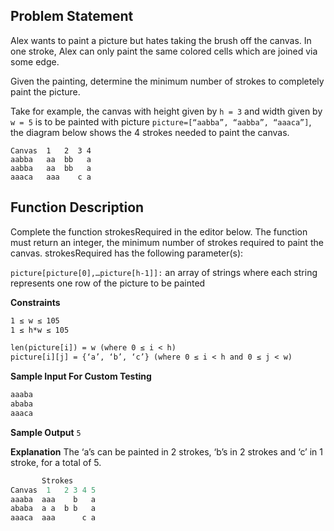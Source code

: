 ## Problem Statement
Alex wants to paint a picture but hates taking the brush off the canvas. In one stroke, Alex can only paint the same colored cells which are joined via some edge.

Given the painting, determine the minimum number of strokes to completely paint the picture.


Take for example, the canvas with height given by `h = 3` and width given by `w = 5` is to be painted with picture `picture=[“aabba”, “aabba”, “aaaca”]`, the diagram below shows the 4 strokes needed to paint the canvas.

 ```   Strokes
 Canvas  1   2  3 4
 aabba   aa  bb   a
 aabba   aa  bb   a
 aaaca   aaa    c a
 ```
## Function Description
Complete the function strokesRequired in the editor below. The function must return an integer, the minimum number of strokes required to paint the canvas.
strokesRequired has the following parameter(s):

`picture[picture[0],…picture[h-1]]:` an array of strings where each string represents one row of the picture to be painted

**Constraints**
```1 ≤ h ≤ 105
1 ≤ w ≤ 105
1 ≤ h*w ≤ 105

len(picture[i]) = w (where 0 ≤ i < h)
picture[i][j] = {‘a’, ‘b’, ‘c’} (where 0 ≤ i < h and 0 ≤ j < w)
```

**Sample Input For Custom Testing**
```3
aaaba
ababa
aaaca
```

**Sample Output**
```5```


**Explanation**
The ‘a’s can be painted in 2 strokes, ‘b’s in 2 strokes and ‘c’ in 1 stroke, for a total of 5.
 ```py   
        Strokes
 Canvas  1   2 3 4 5
 aaaba  aaa    b   a
 ababa  a a  b b   a
 aaaca  aaa      c a
 ```